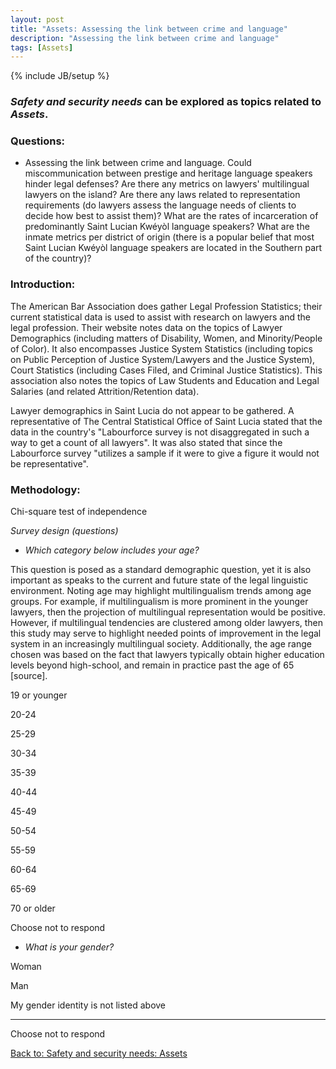 ```yaml
---
layout: post
title: "Assets: Assessing the link between crime and language"
description: "Assessing the link between crime and language"
tags: [Assets]
---
```

{% include JB/setup %}



### __*Safety and security needs*__ can be explored as topics related to __*Assets*__.

### Questions:

+ Assessing the link between crime and language. Could miscommunication between prestige and heritage language speakers hinder legal defenses? Are there any metrics on lawyers' multilingual lawyers on the island? Are there any laws related to representation requirements (do lawyers assess the language needs of clients to decide how best to assist them)? What are the rates of incarceration of predominantly Saint Lucian Kwéyòl language speakers? What are the inmate metrics per district of origin (there is a popular belief that most Saint Lucian Kwéyòl language speakers are located in the Southern part of the country)?

### Introduction:

The American Bar Association does gather Legal Profession Statistics; their current statistical data is used to assist with research on lawyers and the legal profession. Their website notes data on the topics of Lawyer Demographics (including matters of Disability, Women, and Minority/People of Color). It also encompasses Justice System Statistics (including topics on Public Perception of Justice System/Lawyers and the Justice System), Court Statistics (including Cases Filed, and Criminal Justice Statistics). This association also notes the topics of Law Students and Education and Legal Salaries (and related Attrition/Retention data).

Lawyer demographics in Saint Lucia do not appear to be gathered. A representative of The Central Statistical Office of Saint Lucia stated that the data in the country's "Labourforce survey is not disaggregated in such a way to get a count of all lawyers". It was also stated that since the Labourforce survey "utilizes a sample if it were to give a figure it would not be representative". 


### Methodology: 

Chi-square test of independence

 *Survey design (questions)*

+ *Which category below includes your age?*

This question is posed as a standard demographic question, yet it is also important as speaks to the current and future state of the legal linguistic environment. Noting age may highlight multilingualism trends among age groups. For example, if multilingualism is more prominent in the younger lawyers, then the projection of multilingual representation would be positive. However, if multilingual tendencies are clustered among older lawyers, then this study may serve to highlight needed points of improvement in the legal system in an increasingly multilingual society. Additionally, the age range chosen was based on the fact that lawyers typically obtain higher education levels beyond high-school, and remain in practice past the age of 65 [source].

19 or younger

20-24

25-29

30-34

35-39

40-44

45-49

50-54

55-59
 
60-64

65-69 

70 or older

Choose not to respond



+ *What is your gender?* 

Woman 

Man 

My gender identity is not listed above 

____________________


Choose not to respond



[Back to: Safety and security needs: Assets](https://llord1.github.io/2020/07/08/Assets)